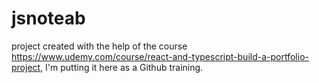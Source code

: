 # jsnoteab

project created with the help of the course https://www.udemy.com/course/react-and-typescript-build-a-portfolio-project, I'm putting it here as a Github training.
